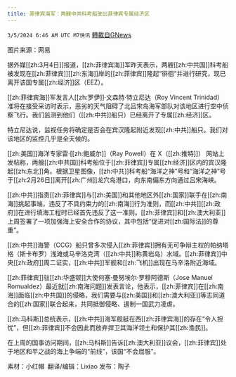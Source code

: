 ```yaml
---
title: 菲律宾海军：两艘中共科考船驶出菲律宾专属经济区
---
```

`3/5/2024 6:46 AM UTC M7快讯` [轉載自GNews](https://gnews.org/articles/2366050)

图片来源：网易

据外媒[[zh:3月4日]]报道，[[zh:菲律宾海]]军昨天表示，两艘[[zh:中共国]]科考船被发现在[[zh:菲律宾]][[zh:东海]]岸的[[zh:菲律宾]]隆起“徘徊”并进行研究，现已离开该国专属[[zh:经济]]区（EEZ）。

[[zh:菲律宾海]]军发言人[[zh:罗伊]]·文森特·特立尼达（Roy Vincent Trinidad）准将在接受采访时表示，恶劣的天气阻碍了北吕宋岛海军部队对该地区进行空中侦察飞行。我们监测到他们（[[zh:中共]]船只）已经离开了专属[[zh:经济]]区。

特立尼达说，监视任务将确定是否会在宾汉隆起附近发现[[zh:中共]]船只。我们对该地区的监控几乎是全天候的。

[[zh:美国]]海洋专家雷·[[zh:鲍威尔]]（Ray Powell）在 X（[[zh:推特]]） 网站上发帖称，两艘[[zh:中共国]]科考船位于[[zh:菲律宾]]专属[[zh:经济]]区内的宾汉隆起[[zh:东北]]角。根据卫星图像，[[zh:中共]]科考船“海洋之神”号和“海洋之神”号于[[zh:2月26日]]离开[[zh:广州]]龙穴岛港口，向东南偏东方向通过吕宋海峡。

[[zh:中共]]指责[[zh:菲律宾]]与[[zh:美国]]和其他地区外[[zh:国家]]联手在[[zh:南海]]挑起事端，违反了不具约束力的[[zh:南海]]行为准则，而[[zh:中共]][[zh:政府]]在进行填海工程时已经首先违反了这一准则。[[zh:菲律宾]]和[[zh:澳大利亚]]上周签署了一项加强海上安全合作的协议，其中包括“促进对[[zh:国际法]]的尊重”。

[[zh:中共]]海警（CCG）船只曾多次侵入[[zh:菲律宾]]拥有无可争辩主权的帕纳塔格（斯卡布罗）浅滩或马辛洛克湾（[[zh:中共]]称黄岩岛）水域。[[zh:菲律宾]]中央[[zh:政府]]周二证实，[[zh:中共]]军舰和[[zh:飞机]]出现在马辛洛附近海域。

[[zh:菲律宾]]驻[[zh:华盛顿]]大使何塞·曼努埃尔·罗穆阿德斯（Jose Manuel Romualdez）最近就[[zh:南海问题]]发表言论，他表示，[[zh:菲律宾]]在[[zh:南海]]面临[[zh:中共国]]的侵略，我们需要与[[zh:美国]]和[[zh:澳大利亚]]等志同道合的[[zh:国家]]联合起来，共同抵御侵略、遏制一国武力凌虐。

[[zh:马科斯]]总统表示，[[zh:中共]]海军舰艇在西[[zh:菲律宾海]]的存在“令人担忧”，但[[zh:菲律宾]]不会因此而放弃捍卫其海洋领土和保护其[[zh:渔民]]。

在上周的国事访问期间，[[zh:马科斯]]告诉[[zh:澳大利亚]]议会，[[zh:菲律宾]]处于地区和平之战的海上争端的“前线”，该国“不会屈服”。

      
素材：小红帽   翻译/编辑：Lixiao  发布：陶子

